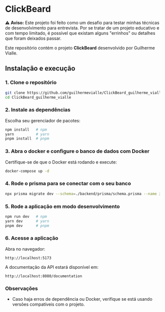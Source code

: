﻿# ClickBeard

⚠️ **Aviso:** Este projeto foi feito como um desafio para testar minhas técnicas de desenvolvimento para entrevista. Por se tratar de um projeto educativo e com tempo limitado, é possível que existam alguns "errinhos" ou detalhes que foram deixados passar.

Este repositório contém o projeto **ClickBeard** desenvolvido por Guilherme Vialle.

## Instalação e execução

### 1. Clone o repositório

```bash
git clone https://github.com/guilhermevialle/ClickBeard_guilherme_vialle.git
cd ClickBeard_guilherme_vialle
```

### 2. Instale as dependências

Escolha seu gerenciador de pacotes:

```bash
npm install   # npm
yarn          # yarn
pnpm install  # pnpm
```

### 3. Abra o docker e configure o banco de dados com Docker

Certifique-se de que o Docker está rodando e execute:

```bash
docker-compose up -d
```

### 4. Rode o prisma para se conectar com o seu banco

```bash
npx prisma migrate dev --schema=./backend/prisma/schema.prisma --name init
```

### 5. Rode a aplicação em modo desenvolvimento

```bash
npm run dev   # npm
yarn dev      # yarn
pnpm dev      # pnpm
```

### 6. Acesse a aplicação

Abra no navegador:

```
http://localhost:5173
```

A documentação da API estará disponível em:

```
http://localhost:8080/documentation
```

### Observações

- Caso haja erros de dependência ou Docker, verifique se está usando versões compatíveis com o projeto.
